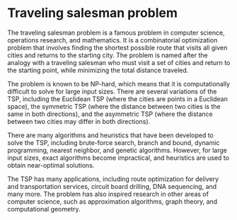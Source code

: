 # Traveling salesman problem

The traveling salesman problem is a famous problem in computer science, operations research, and mathematics. It is a combinatorial optimization problem that involves finding the shortest possible route that visits all given cities and returns to the starting city. The problem is named after the analogy with a traveling salesman who must visit a set of cities and return to the starting point, while minimizing the total distance traveled.

The problem is known to be NP-hard, which means that it is computationally difficult to solve for large input sizes. There are several variations of the TSP, including the Euclidean TSP (where the cities are points in a Euclidean space), the symmetric TSP (where the distance between two cities is the same in both directions), and the asymmetric TSP (where the distance between two cities may differ in both directions).

There are many algorithms and heuristics that have been developed to solve the TSP, including brute-force search, branch and bound, dynamic programming, nearest neighbor, and genetic algorithms. However, for large input sizes, exact algorithms become impractical, and heuristics are used to obtain near-optimal solutions.

The TSP has many applications, including route optimization for delivery and transportation services, circuit board drilling, DNA sequencing, and many more. The problem has also inspired research in other areas of computer science, such as approximation algorithms, graph theory, and computational geometry.